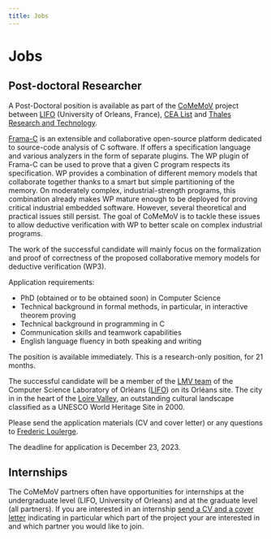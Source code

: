 ```yaml
---
title: Jobs
---
```


# Jobs

## Post-doctoral Researcher

A Post-Doctoral position is available as part of the [CoMeMoV](https://comemov.github.io) project between [LIFO](https://www.univ-orleans.fr/lifo?lang=en) (University of Orleans, France), [CEA List](https://list.cea.fr/en/) and [Thales Research and Technology](https://www.thalesgroup.com/en/global/innovation/research-and-technology).

[Frama-C](https://www.frama-c.com/) is an extensible and collaborative open-source platform dedicated to source-code analysis of C software. If offers a specification language and various analyzers in the form of separate plugins. The WP plugin of Frama-C can be used to prove that a given C program respects its specification. WP provides a combination of different memory models that collaborate together thanks to a smart but simple partitioning of the memory. On moderately complex, industrial-strength programs, this combination already makes WP mature enough to be deployed for proving critical industrial embedded software. However, several theoretical and practical issues still persist. The goal of CoMeMoV is to tackle these issues to allow deductive verification with WP to better scale on complex industrial programs.

The work of the successful candidate will mainly focus on the formalization and proof of correctness of the proposed collaborative memory models for deductive verification (WP3).

Application requirements:

- PhD (obtained or to be obtained soon) in Computer Science
- Technical background in formal methods, in particular, in interactive theorem proving
- Technical background in programming in C
- Communication skills and teamwork capabilities
- English language fluency in both speaking and writing

The position is available immediately. This is a research-only position, for 21 months. 

The successful candidate will be a member of the [LMV team](https://www.univ-orleans.fr/lifo/equipes/lmv/) of the Computer Science Laboratory of Orléans ([LIFO](https://www.univ-orleans.fr/lifo/?lang=en)) on its Orléans site. The city in in the heart of the [Loire Valley](https://www.tourisme-orleansmetropole.com/en/visit-orleans-get-inspired/loire-valley/orleans-in-the-heart-of-the-loire-valley/), an outstanding cultural landscape classified as a UNESCO World Heritage Site in 2000.

Please send the application materials (CV and cover letter) or any questions to [Frederic Loulerge](mailto:Frederic.Loulergue@univ-orleans.fr?subject=[CoMeMoV]%20Postdoctoral%20Position). 

The deadline for application is December 23, 2023. 

## Internships

The CoMeMoV partners often have opportunities for internships at the undergraduate level (LIFO, University of Orleans) and at the graduate level (all partners). If you are interested in an internship [send a CV and a cover letter](mailto:Frederic.Loulergue@univ-orleans.fr?subject=[CoMeMoV]%20Internship) indicating in particular which part of the project your are interested in and which partner you would like to join. 
